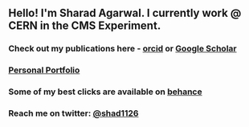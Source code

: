 ## Hello! I'm Sharad Agarwal. I currently work @ CERN in the CMS Experiment.

### Check out my publications here - [orcid](https://orcid.org/0000-0002-6492-5390) or [Google Scholar](https://scholar.google.com/citations?user=yRVFJp8AAAAJ&hl=en)

### [Personal Portfolio](https://sharad1126.github.io/)

### Some of my best clicks are available on [behance](https://www.behance.net/sharad1126)

### Reach me on twitter: [@shad1126](https://twitter.com/shad1126)
